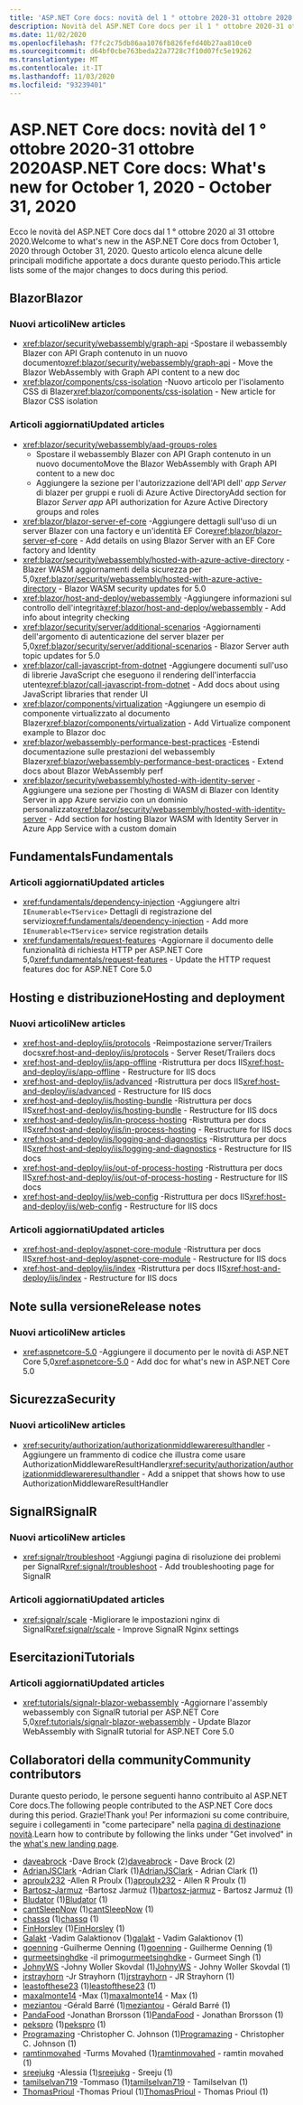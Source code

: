 ```yaml
---
title: 'ASP.NET Core docs: novità del 1 ° ottobre 2020-31 ottobre 2020'
description: Novità del ASP.NET Core docs per il 1 ° ottobre 2020-31 ottobre 2020.
ms.date: 11/02/2020
ms.openlocfilehash: f7fc2c75db86aa1076fb826fefd40b27aa810ce0
ms.sourcegitcommit: d64bf0cbe763beda22a7728c7f10d07fc5e19262
ms.translationtype: MT
ms.contentlocale: it-IT
ms.lasthandoff: 11/03/2020
ms.locfileid: "93239401"
---
```

# <a name="aspnet-core-docs-whats-new-for-october-1-2020---october-31-2020"></a><span data-ttu-id="59ac7-103">ASP.NET Core docs: novità del 1 ° ottobre 2020-31 ottobre 2020</span><span class="sxs-lookup"><span data-stu-id="59ac7-103">ASP.NET Core docs: What's new for October 1, 2020 - October 31, 2020</span></span>

<span data-ttu-id="59ac7-104">Ecco le novità del ASP.NET Core docs dal 1 ° ottobre 2020 al 31 ottobre 2020.</span><span class="sxs-lookup"><span data-stu-id="59ac7-104">Welcome to what's new in the ASP.NET Core docs from October 1, 2020 through October 31, 2020.</span></span> <span data-ttu-id="59ac7-105">Questo articolo elenca alcune delle principali modifiche apportate a docs durante questo periodo.</span><span class="sxs-lookup"><span data-stu-id="59ac7-105">This article lists some of the major changes to docs during this period.</span></span>

## <a name="blazor"></a><span data-ttu-id="59ac7-106">Blazor</span><span class="sxs-lookup"><span data-stu-id="59ac7-106">Blazor</span></span>

### <a name="new-articles"></a><span data-ttu-id="59ac7-107">Nuovi articoli</span><span class="sxs-lookup"><span data-stu-id="59ac7-107">New articles</span></span>

- <span data-ttu-id="59ac7-108"><xref:blazor/security/webassembly/graph-api> -Spostare il webassembly Blazer con API Graph contenuto in un nuovo documento</span><span class="sxs-lookup"><span data-stu-id="59ac7-108"><xref:blazor/security/webassembly/graph-api> - Move the Blazor WebAssembly with Graph API content to a new doc</span></span>
- <span data-ttu-id="59ac7-109"><xref:blazor/components/css-isolation> -Nuovo articolo per l'isolamento CSS di Blazer</span><span class="sxs-lookup"><span data-stu-id="59ac7-109"><xref:blazor/components/css-isolation> - New article for Blazor CSS isolation</span></span>

### <a name="updated-articles"></a><span data-ttu-id="59ac7-110">Articoli aggiornati</span><span class="sxs-lookup"><span data-stu-id="59ac7-110">Updated articles</span></span>

- <xref:blazor/security/webassembly/aad-groups-roles>
  - <span data-ttu-id="59ac7-111">Spostare il webassembly Blazer con API Graph contenuto in un nuovo documento</span><span class="sxs-lookup"><span data-stu-id="59ac7-111">Move the Blazor WebAssembly with Graph API content to a new doc</span></span>
  - <span data-ttu-id="59ac7-112">Aggiungere la sezione per l'autorizzazione dell'API dell' *app Server* di blazer per gruppi e ruoli di Azure Active Directory</span><span class="sxs-lookup"><span data-stu-id="59ac7-112">Add section for Blazor *Server app* API authorization for Azure Active Directory groups and roles</span></span>
- <span data-ttu-id="59ac7-113"><xref:blazor/blazor-server-ef-core> -Aggiungere dettagli sull'uso di un server Blazer con una factory e un'identità EF Core</span><span class="sxs-lookup"><span data-stu-id="59ac7-113"><xref:blazor/blazor-server-ef-core> - Add details on using Blazor Server with an EF Core factory and Identity</span></span>
- <span data-ttu-id="59ac7-114"><xref:blazor/security/webassembly/hosted-with-azure-active-directory> -Blazer WASM aggiornamenti della sicurezza per 5,0</span><span class="sxs-lookup"><span data-stu-id="59ac7-114"><xref:blazor/security/webassembly/hosted-with-azure-active-directory> - Blazor WASM security updates for 5.0</span></span>
- <span data-ttu-id="59ac7-115"><xref:blazor/host-and-deploy/webassembly> -Aggiungere informazioni sul controllo dell'integrità</span><span class="sxs-lookup"><span data-stu-id="59ac7-115"><xref:blazor/host-and-deploy/webassembly> - Add info about integrity checking</span></span>
- <span data-ttu-id="59ac7-116"><xref:blazor/security/server/additional-scenarios> -Aggiornamenti dell'argomento di autenticazione del server blazer per 5,0</span><span class="sxs-lookup"><span data-stu-id="59ac7-116"><xref:blazor/security/server/additional-scenarios> - Blazor Server auth topic updates for 5.0</span></span>
- <span data-ttu-id="59ac7-117"><xref:blazor/call-javascript-from-dotnet> -Aggiungere documenti sull'uso di librerie JavaScript che eseguono il rendering dell'interfaccia utente</span><span class="sxs-lookup"><span data-stu-id="59ac7-117"><xref:blazor/call-javascript-from-dotnet> - Add docs about using JavaScript libraries that render UI</span></span>
- <span data-ttu-id="59ac7-118"><xref:blazor/components/virtualization> -Aggiungere un esempio di componente virtualizzato al documento Blazer</span><span class="sxs-lookup"><span data-stu-id="59ac7-118"><xref:blazor/components/virtualization> - Add Virtualize component example to Blazor doc</span></span>
- <span data-ttu-id="59ac7-119"><xref:blazor/webassembly-performance-best-practices> -Estendi documentazione sulle prestazioni del webassembly Blazer</span><span class="sxs-lookup"><span data-stu-id="59ac7-119"><xref:blazor/webassembly-performance-best-practices> - Extend docs about Blazor WebAssembly perf</span></span>
- <span data-ttu-id="59ac7-120"><xref:blazor/security/webassembly/hosted-with-identity-server> -Aggiungere una sezione per l'hosting di WASM di Blazer con Identity Server in app Azure servizio con un dominio personalizzato</span><span class="sxs-lookup"><span data-stu-id="59ac7-120"><xref:blazor/security/webassembly/hosted-with-identity-server> - Add section for hosting Blazor WASM with Identity Server in Azure App Service with a custom domain</span></span>

## <a name="fundamentals"></a><span data-ttu-id="59ac7-121">Fundamentals</span><span class="sxs-lookup"><span data-stu-id="59ac7-121">Fundamentals</span></span>

### <a name="updated-articles"></a><span data-ttu-id="59ac7-122">Articoli aggiornati</span><span class="sxs-lookup"><span data-stu-id="59ac7-122">Updated articles</span></span>

- <span data-ttu-id="59ac7-123"><xref:fundamentals/dependency-injection> -Aggiungere altri `IEnumerable<TService>` Dettagli di registrazione del servizio</span><span class="sxs-lookup"><span data-stu-id="59ac7-123"><xref:fundamentals/dependency-injection> - Add more `IEnumerable<TService>` service registration details</span></span>
- <span data-ttu-id="59ac7-124"><xref:fundamentals/request-features> -Aggiornare il documento delle funzionalità di richiesta HTTP per ASP.NET Core 5,0</span><span class="sxs-lookup"><span data-stu-id="59ac7-124"><xref:fundamentals/request-features> - Update the HTTP request features doc for ASP.NET Core 5.0</span></span>

## <a name="hosting-and-deployment"></a><span data-ttu-id="59ac7-125">Hosting e distribuzione</span><span class="sxs-lookup"><span data-stu-id="59ac7-125">Hosting and deployment</span></span>

### <a name="new-articles"></a><span data-ttu-id="59ac7-126">Nuovi articoli</span><span class="sxs-lookup"><span data-stu-id="59ac7-126">New articles</span></span>

- <span data-ttu-id="59ac7-127"><xref:host-and-deploy/iis/protocols> -Reimpostazione server/Trailers docs</span><span class="sxs-lookup"><span data-stu-id="59ac7-127"><xref:host-and-deploy/iis/protocols> - Server Reset/Trailers docs</span></span>
- <span data-ttu-id="59ac7-128"><xref:host-and-deploy/iis/app-offline> -Ristruttura per docs IIS</span><span class="sxs-lookup"><span data-stu-id="59ac7-128"><xref:host-and-deploy/iis/app-offline> - Restructure for IIS docs</span></span>
- <span data-ttu-id="59ac7-129"><xref:host-and-deploy/iis/advanced> -Ristruttura per docs IIS</span><span class="sxs-lookup"><span data-stu-id="59ac7-129"><xref:host-and-deploy/iis/advanced> - Restructure for IIS docs</span></span>
- <span data-ttu-id="59ac7-130"><xref:host-and-deploy/iis/hosting-bundle> -Ristruttura per docs IIS</span><span class="sxs-lookup"><span data-stu-id="59ac7-130"><xref:host-and-deploy/iis/hosting-bundle> - Restructure for IIS docs</span></span>
- <span data-ttu-id="59ac7-131"><xref:host-and-deploy/iis/in-process-hosting> -Ristruttura per docs IIS</span><span class="sxs-lookup"><span data-stu-id="59ac7-131"><xref:host-and-deploy/iis/in-process-hosting> - Restructure for IIS docs</span></span>
- <span data-ttu-id="59ac7-132"><xref:host-and-deploy/iis/logging-and-diagnostics> -Ristruttura per docs IIS</span><span class="sxs-lookup"><span data-stu-id="59ac7-132"><xref:host-and-deploy/iis/logging-and-diagnostics> - Restructure for IIS docs</span></span>
- <span data-ttu-id="59ac7-133"><xref:host-and-deploy/iis/out-of-process-hosting> -Ristruttura per docs IIS</span><span class="sxs-lookup"><span data-stu-id="59ac7-133"><xref:host-and-deploy/iis/out-of-process-hosting> - Restructure for IIS docs</span></span>
- <span data-ttu-id="59ac7-134"><xref:host-and-deploy/iis/web-config> -Ristruttura per docs IIS</span><span class="sxs-lookup"><span data-stu-id="59ac7-134"><xref:host-and-deploy/iis/web-config> - Restructure for IIS docs</span></span>

### <a name="updated-articles"></a><span data-ttu-id="59ac7-135">Articoli aggiornati</span><span class="sxs-lookup"><span data-stu-id="59ac7-135">Updated articles</span></span>

- <span data-ttu-id="59ac7-136"><xref:host-and-deploy/aspnet-core-module> -Ristruttura per docs IIS</span><span class="sxs-lookup"><span data-stu-id="59ac7-136"><xref:host-and-deploy/aspnet-core-module> - Restructure for IIS docs</span></span>
- <span data-ttu-id="59ac7-137"><xref:host-and-deploy/iis/index> -Ristruttura per docs IIS</span><span class="sxs-lookup"><span data-stu-id="59ac7-137"><xref:host-and-deploy/iis/index> - Restructure for IIS docs</span></span>

## <a name="release-notes"></a><span data-ttu-id="59ac7-138">Note sulla versione</span><span class="sxs-lookup"><span data-stu-id="59ac7-138">Release notes</span></span>

### <a name="new-articles"></a><span data-ttu-id="59ac7-139">Nuovi articoli</span><span class="sxs-lookup"><span data-stu-id="59ac7-139">New articles</span></span>

- <span data-ttu-id="59ac7-140"><xref:aspnetcore-5.0> -Aggiungere il documento per le novità di ASP.NET Core 5,0</span><span class="sxs-lookup"><span data-stu-id="59ac7-140"><xref:aspnetcore-5.0> - Add doc for what's new in ASP.NET Core 5.0</span></span>

## <a name="security"></a><span data-ttu-id="59ac7-141">Sicurezza</span><span class="sxs-lookup"><span data-stu-id="59ac7-141">Security</span></span>

### <a name="new-articles"></a><span data-ttu-id="59ac7-142">Nuovi articoli</span><span class="sxs-lookup"><span data-stu-id="59ac7-142">New articles</span></span>

- <span data-ttu-id="59ac7-143"><xref:security/authorization/authorizationmiddlewareresulthandler> -Aggiungere un frammento di codice che illustra come usare AuthorizationMiddlewareResultHandler</span><span class="sxs-lookup"><span data-stu-id="59ac7-143"><xref:security/authorization/authorizationmiddlewareresulthandler> - Add a snippet that shows how to use AuthorizationMiddlewareResultHandler</span></span>

## <a name="signalr"></a><span data-ttu-id="59ac7-144">SignalR</span><span class="sxs-lookup"><span data-stu-id="59ac7-144">SignalR</span></span>

### <a name="new-articles"></a><span data-ttu-id="59ac7-145">Nuovi articoli</span><span class="sxs-lookup"><span data-stu-id="59ac7-145">New articles</span></span>

- <span data-ttu-id="59ac7-146"><xref:signalr/troubleshoot> -Aggiungi pagina di risoluzione dei problemi per SignalR</span><span class="sxs-lookup"><span data-stu-id="59ac7-146"><xref:signalr/troubleshoot> - Add troubleshooting page for SignalR</span></span>

### <a name="updated-articles"></a><span data-ttu-id="59ac7-147">Articoli aggiornati</span><span class="sxs-lookup"><span data-stu-id="59ac7-147">Updated articles</span></span>

- <span data-ttu-id="59ac7-148"><xref:signalr/scale> -Migliorare le impostazioni nginx di SignalR</span><span class="sxs-lookup"><span data-stu-id="59ac7-148"><xref:signalr/scale> - Improve SignalR Nginx settings</span></span>

## <a name="tutorials"></a><span data-ttu-id="59ac7-149">Esercitazioni</span><span class="sxs-lookup"><span data-stu-id="59ac7-149">Tutorials</span></span>

### <a name="updated-articles"></a><span data-ttu-id="59ac7-150">Articoli aggiornati</span><span class="sxs-lookup"><span data-stu-id="59ac7-150">Updated articles</span></span>

- <span data-ttu-id="59ac7-151"><xref:tutorials/signalr-blazor-webassembly> -Aggiornare l'assembly webassembly con SignalR tutorial per ASP.NET Core 5,0</span><span class="sxs-lookup"><span data-stu-id="59ac7-151"><xref:tutorials/signalr-blazor-webassembly> - Update Blazor WebAssembly with SignalR tutorial for ASP.NET Core 5.0</span></span>

## <a name="community-contributors"></a><span data-ttu-id="59ac7-152">Collaboratori della community</span><span class="sxs-lookup"><span data-stu-id="59ac7-152">Community contributors</span></span>

<span data-ttu-id="59ac7-153">Durante questo periodo, le persone seguenti hanno contribuito al ASP.NET Core docs.</span><span class="sxs-lookup"><span data-stu-id="59ac7-153">The following people contributed to the ASP.NET Core docs during this period.</span></span> <span data-ttu-id="59ac7-154">Grazie!</span><span class="sxs-lookup"><span data-stu-id="59ac7-154">Thank you!</span></span> <span data-ttu-id="59ac7-155">Per informazioni su come contribuire, seguire i collegamenti in "come partecipare" nella [pagina di destinazione novità](index.yml).</span><span class="sxs-lookup"><span data-stu-id="59ac7-155">Learn how to contribute by following the links under "Get involved" in the [what's new landing page](index.yml).</span></span>

- <span data-ttu-id="59ac7-156">[daveabrock](https://github.com/daveabrock) -Dave Brock (2)</span><span class="sxs-lookup"><span data-stu-id="59ac7-156">[daveabrock](https://github.com/daveabrock) - Dave Brock (2)</span></span>
- <span data-ttu-id="59ac7-157">[AdrianJSClark](https://github.com/AdrianJSClark) -Adrian Clark (1)</span><span class="sxs-lookup"><span data-stu-id="59ac7-157">[AdrianJSClark](https://github.com/AdrianJSClark) - Adrian Clark (1)</span></span>
- <span data-ttu-id="59ac7-158">[aproulx232](https://github.com/aproulx232) -Allen R Proulx (1)</span><span class="sxs-lookup"><span data-stu-id="59ac7-158">[aproulx232](https://github.com/aproulx232) - Allen R Proulx (1)</span></span>
- <span data-ttu-id="59ac7-159">[Bartosz-Jarmuz](https://github.com/bartosz-jarmuz) -Bartosz Jarmuż (1)</span><span class="sxs-lookup"><span data-stu-id="59ac7-159">[bartosz-jarmuz](https://github.com/bartosz-jarmuz) - Bartosz Jarmuż (1)</span></span>
- <span data-ttu-id="59ac7-160">[Bludator](https://github.com/Bludator) (1)</span><span class="sxs-lookup"><span data-stu-id="59ac7-160">[Bludator](https://github.com/Bludator) (1)</span></span>
- <span data-ttu-id="59ac7-161">[cantSleepNow](https://github.com/cantSleepNow) (1)</span><span class="sxs-lookup"><span data-stu-id="59ac7-161">[cantSleepNow](https://github.com/cantSleepNow) (1)</span></span>
- <span data-ttu-id="59ac7-162">[chassq](https://github.com/chassq) (1)</span><span class="sxs-lookup"><span data-stu-id="59ac7-162">[chassq](https://github.com/chassq) (1)</span></span>
- <span data-ttu-id="59ac7-163">[FinHorsley](https://github.com/FinHorsley) (1)</span><span class="sxs-lookup"><span data-stu-id="59ac7-163">[FinHorsley](https://github.com/FinHorsley) (1)</span></span>
- <span data-ttu-id="59ac7-164">[Galakt](https://github.com/galakt) -Vadim Galaktionov (1)</span><span class="sxs-lookup"><span data-stu-id="59ac7-164">[galakt](https://github.com/galakt) - Vadim Galaktionov (1)</span></span>
- <span data-ttu-id="59ac7-165">[goenning](https://github.com/goenning) -Guilherme Oenning (1)</span><span class="sxs-lookup"><span data-stu-id="59ac7-165">[goenning](https://github.com/goenning) - Guilherme Oenning (1)</span></span>
- <span data-ttu-id="59ac7-166">[gurmeetsinghdke](https://github.com/gurmeetsinghdke) -il primo</span><span class="sxs-lookup"><span data-stu-id="59ac7-166">[gurmeetsinghdke](https://github.com/gurmeetsinghdke) - Gurmeet Singh (1)</span></span>
- <span data-ttu-id="59ac7-167">[JohnyWS](https://github.com/JohnyWS) -Johny Woller Skovdal (1)</span><span class="sxs-lookup"><span data-stu-id="59ac7-167">[JohnyWS](https://github.com/JohnyWS) - Johny Woller Skovdal (1)</span></span>
- <span data-ttu-id="59ac7-168">[jrstrayhorn](https://github.com/jrstrayhorn) -Jr Strayhorn (1)</span><span class="sxs-lookup"><span data-stu-id="59ac7-168">[jrstrayhorn](https://github.com/jrstrayhorn) - JR Strayhorn (1)</span></span>
- <span data-ttu-id="59ac7-169">[leastofthese23](https://github.com/leastofthese23) (1)</span><span class="sxs-lookup"><span data-stu-id="59ac7-169">[leastofthese23](https://github.com/leastofthese23) (1)</span></span>
- <span data-ttu-id="59ac7-170">[maxalmonte14](https://github.com/maxalmonte14) -Max (1)</span><span class="sxs-lookup"><span data-stu-id="59ac7-170">[maxalmonte14](https://github.com/maxalmonte14) - Max (1)</span></span>
- <span data-ttu-id="59ac7-171">[meziantou](https://github.com/meziantou) -Gérald Barré (1)</span><span class="sxs-lookup"><span data-stu-id="59ac7-171">[meziantou](https://github.com/meziantou) - Gérald Barré (1)</span></span>
- <span data-ttu-id="59ac7-172">[PandaFood](https://github.com/PandaFood) -Jonathan Brorsson (1)</span><span class="sxs-lookup"><span data-stu-id="59ac7-172">[PandaFood](https://github.com/PandaFood) - Jonathan Brorsson (1)</span></span>
- <span data-ttu-id="59ac7-173">[pekspro](https://github.com/pekspro) (1)</span><span class="sxs-lookup"><span data-stu-id="59ac7-173">[pekspro](https://github.com/pekspro) (1)</span></span>
- <span data-ttu-id="59ac7-174">[Programazing](https://github.com/Programazing) -Christopher C. Johnson (1)</span><span class="sxs-lookup"><span data-stu-id="59ac7-174">[Programazing](https://github.com/Programazing) - Christopher C. Johnson (1)</span></span>
- <span data-ttu-id="59ac7-175">[ramtinmovahed](https://github.com/ramtinmovahed) -Turms Movahed (1)</span><span class="sxs-lookup"><span data-stu-id="59ac7-175">[ramtinmovahed](https://github.com/ramtinmovahed) - ramtin movahed (1)</span></span>
- <span data-ttu-id="59ac7-176">[sreejukg](https://github.com/sreejukg) -Alessia (1)</span><span class="sxs-lookup"><span data-stu-id="59ac7-176">[sreejukg](https://github.com/sreejukg) - Sreeju (1)</span></span>
- <span data-ttu-id="59ac7-177">[tamilselvan719](https://github.com/tamilselvan719) -Tommaso (1)</span><span class="sxs-lookup"><span data-stu-id="59ac7-177">[tamilselvan719](https://github.com/tamilselvan719) - Tamilselvan (1)</span></span>
- <span data-ttu-id="59ac7-178">[ThomasPrioul](https://github.com/ThomasPrioul) -Thomas Prioul (1)</span><span class="sxs-lookup"><span data-stu-id="59ac7-178">[ThomasPrioul](https://github.com/ThomasPrioul) - Thomas Prioul (1)</span></span>
